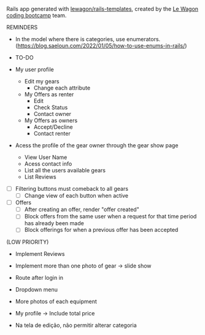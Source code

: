 Rails app generated with [lewagon/rails-templates](https://github.com/lewagon/rails-templates), created by the [Le Wagon coding bootcamp](https://www.lewagon.com) team.


REMINDERS
- In the model where there is categories, use enumerators. (https://blog.saeloun.com/2022/01/05/how-to-use-enums-in-rails/)

- TO-DO

- My user profile
  - Edit my gears
    - Change each attribute
  - My Offers as renter
    - Edit
    - Check Status
    - Contact owner
  - My Offers as owners
    - Accept/Decline
    - Contact renter
- Acess the profile of the gear owner through the gear show page
  - View User Name
  - Acess contact info
  - List all the users available gears
  - List Reviews

- [ ] Filtering buttons must comeback to all gears
    - [ ] Change view of each button when active
- [ ] Offers
    - [ ] After creating an offer, render "offer created"
    - [ ] Block offers from the same user when a request for that time period has already been made
    - [ ] Block offerings for when a previous offer has been accepted

(LOW PRIORITY)
- Implement Reviews
- Implement more than one photo of gear -> slide show


- Route after login in
- Dropdown menu
- More photos of each equipment
- My profile -> Include total price
- Na tela de edição, não permitir alterar categoria
